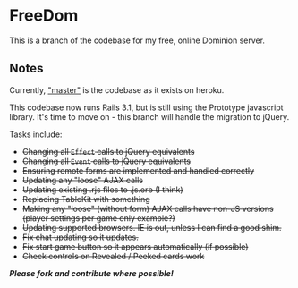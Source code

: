 FreeDom
======

This is a branch of the codebase for my free, online Dominion server.

Notes
-----

Currently, ["master"](https://github.com/asilano/free-dom/) is the codebase as it exists on heroku.

This codebase now runs Rails 3.1, but is still using the Prototype javascript library. It's time to move on - this branch will handle the migration to jQuery.

Tasks include:
* ~~Changing all `Effect` calls to jQuery equivalents~~
* ~~Changing all `Event` calls to jQuery equivalents~~
* ~~Ensuring remote forms are implemented and handled correctly~~
* ~~Updating any "loose" AJAX calls~~
* ~~Updating existing .rjs files to .js.erb (I think)~~
* ~~Replacing TableKit with something~~
* ~~Making any "loose" (without form) AJAX calls have non-JS versions (player settings per game only example?)~~
* ~~Updating supported browsers. IE is out, unless I can find a good shim.~~
* ~~Fix chat updating so it updates.~~
* ~~Fix start game button so it appears automatically (if possible)~~
* ~~Check controls on Revealed / Peeked cards work~~

_**Please fork and contribute where possible!**_
